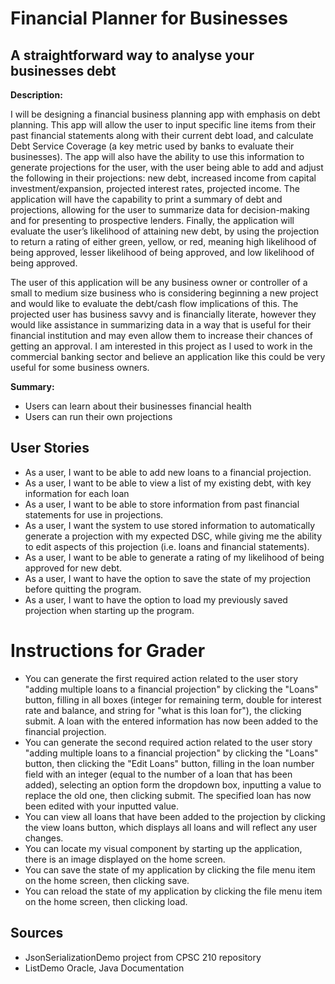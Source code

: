 # Financial Planner for Businesses

## A straightforward way to analyse your businesses debt

**Description:**

I will be designing a financial business planning app with emphasis on debt planning. This app will allow the user to 
input specific line items from their past financial statements along with their current debt load, and calculate Debt 
Service Coverage (a key metric used by banks to evaluate their businesses). The app will also have the ability to use 
this information to generate projections for the user, with the user being able to add and adjust the following in 
their projections: new debt, increased income from capital investment/expansion, projected interest rates, projected 
income. The application will have the capability to print a summary of debt and projections, allowing for the user to 
summarize data for decision-making and for presenting to prospective lenders. Finally, the application will evaluate the
user’s likelihood of attaining new debt, by using the projection to return a rating of either green, yellow, or red, 
meaning high likelihood of being approved, lesser likelihood of being approved, and low likelihood of being approved.

The user of this application will be any business owner or controller of a small to medium size business who is 
considering beginning a new project and would like to evaluate the debt/cash flow implications of this. The projected
user has business savvy and is financially literate, however they would like assistance in summarizing data in a way
that is useful for their financial institution and may even allow them to increase their chances of getting an approval.
I am interested in this project as I used to work in the commercial banking sector and believe an application like this
could be very useful for some business owners. 

**Summary:**
- Users can learn about their businesses financial health
- Users can run their own projections

## User Stories

- As a user, I want to be able to add new loans to a financial projection.
- As a user, I want to be able to view a list of my existing debt, with key information for each loan
- As a user, I want to be able to store information from past financial statements for use in projections.
- As a user, I want the system to use stored information to automatically generate a projection with my expected DSC,
while giving me the ability to edit aspects of this projection (i.e. loans and financial statements).
- As a user, I want to be able to generate a rating of my likelihood of being approved for new debt.
- As a user, I want to have the option to save the state of my projection before quitting the program.
- As a user, I want to have the option to load my previously saved projection when starting up the program.

# Instructions for Grader

- You can generate the first required action related to the user story "adding multiple loans to a financial projection"
by clicking the "Loans" button, filling in all boxes (integer for remaining term, double for interest rate and balance, 
and string for "what is this loan for"), the clicking submit. A loan with the entered information has now been added to
the financial projection.
- You can generate the second required action related to the user story "adding multiple loans to a financial 
projection" by clicking the "Loans" button, then clicking the "Edit Loans" button, filling in the loan number field with
an integer (equal to the number of a loan that has been added), selecting an option form the dropdown box, inputting a
value to replace the old one, then clicking submit. The specified loan has now been edited with your inputted value.
- You can view all loans that have been added to the projection  by clicking the view loans button, which displays all 
loans and will reflect any user changes.
- You can locate my visual component by starting up the application, there is an image displayed on the home screen.
- You can save the state of my application by clicking the file menu item on the home screen, then clicking save.
- You can reload the state of my application by clicking the file menu item on the home screen, then clicking load.

## Sources
- JsonSerializationDemo project from CPSC 210 repository
- ListDemo Oracle, Java Documentation

 

